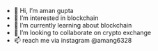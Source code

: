 - 👋 Hi, I’m aman gupta
- 👀 I’m interested in blockchain
- 🌱 I’m currently learning about blockchain
- 💞️ I’m looking to collaborate on crypto exchange
- 📫 reach me via instagram @amang6328

<!---
amang9084/amang9084 is a ✨ special ✨ repository because its `README.md` (this file) appears on your GitHub profile.
You can click the Preview link to take a look at your changes.
--->
